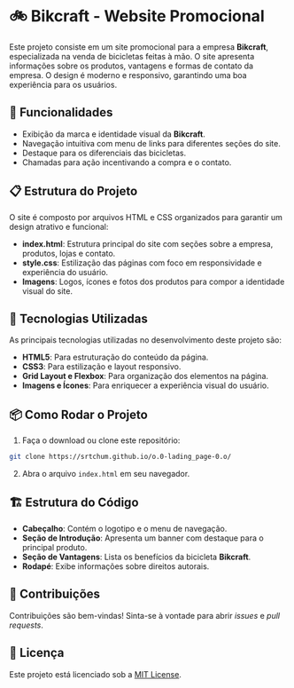 # 🚲 Bikcraft - Website Promocional

Este projeto consiste em um site promocional para a empresa **Bikcraft**, especializada na venda de bicicletas feitas à mão. O site apresenta informações sobre os produtos, vantagens e formas de contato da empresa. O design é moderno e responsivo, garantindo uma boa experiência para os usuários.

## 🎯 Funcionalidades

- Exibição da marca e identidade visual da **Bikcraft**.
- Navegação intuitiva com menu de links para diferentes seções do site.
- Destaque para os diferenciais das bicicletas.
- Chamadas para ação incentivando a compra e o contato.

## 📋 Estrutura do Projeto

O site é composto por arquivos HTML e CSS organizados para garantir um design atrativo e funcional:

- **index.html**: Estrutura principal do site com seções sobre a empresa, produtos, lojas e contato.
- **style.css**: Estilização das páginas com foco em responsividade e experiência do usuário.
- **Imagens**: Logos, ícones e fotos dos produtos para compor a identidade visual do site.

## 🚀 Tecnologias Utilizadas

As principais tecnologias utilizadas no desenvolvimento deste projeto são:

- **HTML5**: Para estruturação do conteúdo da página.
- **CSS3**: Para estilização e layout responsivo.
- **Grid Layout e Flexbox**: Para organização dos elementos na página.
- **Imagens e Ícones**: Para enriquecer a experiência visual do usuário.

## 📦 Como Rodar o Projeto

1. Faça o download ou clone este repositório:

```bash
git clone https://srtchum.github.io/o.0-lading_page-0.o/
```

2. Abra o arquivo `index.html` em seu navegador.

## 🏗️ Estrutura do Código

- **Cabeçalho**: Contém o logotipo e o menu de navegação.
- **Seção de Introdução**: Apresenta um banner com destaque para o principal produto.
- **Seção de Vantagens**: Lista os benefícios da bicicleta **Bikcraft**.
- **Rodapé**: Exibe informações sobre direitos autorais.

## 🤝 Contribuições

Contribuições são bem-vindas! Sinta-se à vontade para abrir *issues* e *pull requests*.

## 📄 Licença

Este projeto está licenciado sob a [MIT License](LICENSE).

